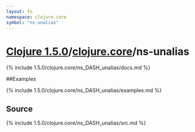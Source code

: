 ```yaml
---
layout: fn
namespace: clojure.core
symbol: "ns-unalias"
---
```


# [Clojure 1.5.0](../../)/[clojure.core](../)/ns-unalias

{% include 1.5.0/clojure.core/ns_DASH_unalias/docs.md %}

##Examples

{% include 1.5.0/clojure.core/ns_DASH_unalias/examples.md %}
## Source
{% include 1.5.0/clojure.core/ns_DASH_unalias/src.md %}

